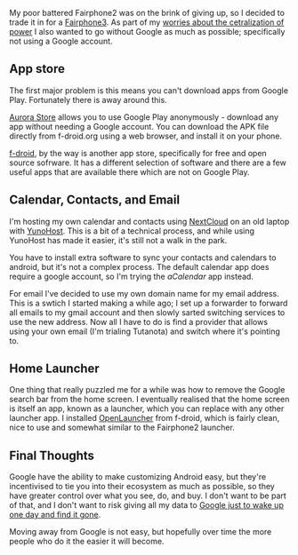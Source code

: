 My poor battered Fairphone2 was on the brink of giving up, so I decided to trade it in for a [Fairphone3](https://www.fairphone.com). As part of my [worries about the cetralization of power](/2019/12/22/distributed-rambling) I also wanted to go without Google as much as possible; specifically not using a Google account.

## App store

The first major problem is this means you can't download apps from Google Play. Fortunately there is away around this.

[Aurora Store](https://f-droid.org/en/packages/com.aurora.store/) allows you to use Google Play anonymously - download any app without needing a Google account. You can download the APK file directly from f-droid.org using a web browser, and install it on your phone.

[f-droid](https://f-droid.org/), by the way is another app store, specifically for free and open source sofrware. It has a different selection of software and there are a few useful apps that are available there which are not on Google Play.

## Calendar, Contacts, and Email

I'm hosting my own calendar and contacts using [NextCloud](https://nextcloud.com/) on an old laptop with [YunoHost](https://yunohost.org/). This is a bit of a technical process, and while using YunoHost has made it easier, it's still not a walk in the park.

You have to install extra software to sync your contacts and calendars to android, but it's not a complex process. The default calendar app does require a google account, so I'm trying the *aCalendar* app instead.

For email I've decided to use my own domain name for my email address. This is a swtich I started making a while ago; I set up a forwarder to forward all emails to my gmail account and then slowly sarted switching services to use the new address. Now all I have to do is find a provider that allows using your own email (I'm trialing Tutanota) and switch where it's pointing to.

## Home Launcher

One thing that really puzzled me for a while was how to remove the Google search bar from the home screen. I eventually realised that the home screen is itself an app, known as a launcher, which you can replace with any other launcher app. I installed [OpenLauncher](https://f-droid.org/en/packages/com.benny.openlauncher/) from f-droid, which is fairly clean, nice to use and somewhat similar to the Fairphone2 launcher.

## Final Thoughts

Google have the ability to make customizing Android easy, but they're incentivised to tie you into their ecosystem as much as possible, so they have greater control over what you see, do, and buy. I don't want to be part of that, and I don't want to risk giving all my data to [Google just to wake up one day and find it gone](https://www.kylepiira.com/2020/01/09/why-i-quit-google/).

Moving away from Google is not easy, but hopefully over time the more people who do it the easier it will become.
